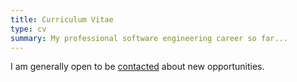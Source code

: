 ```yaml
---
title: Curriculum Vitae
type: cv
summary: My professional software engineering career so far...
---
```


I am generally open to be [contacted](/about) about new opportunities.
